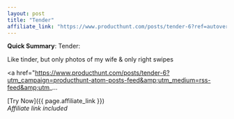 ```yaml
---
layout: post
title: "Tender"
affiliate_link: "https://www.producthunt.com/posts/tender-6?ref=autoverse&utm_source=autoverse"
---
```


**Quick Summary**: Tender: <p>
            Like tinder, but only photos of my wife & only right swipes
          </p>
          <p>
            <a href="https://www.producthunt.com/posts/tender-6?utm_campaign=producthunt-atom-posts-feed&amp;utm_medium=rss-feed&amp;utm_...

[Try Now]({{ page.affiliate_link }})  
*Affiliate link included*
